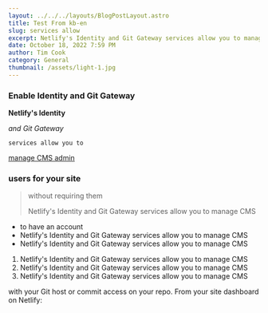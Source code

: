 ```yaml
---
layout: ../../../layouts/BlogPostLayout.astro
title: Test From kb-en
slug: services allow
excerpt: Netlify's Identity and Git Gateway services allow you to manage CMS
date: October 18, 2022 7:59 PM
author: Tim Cook
category: General
thumbnail: /assets/light-1.jpg
---
```

### Enable Identity and Git Gateway

**Netlify's Identity** 

*and Git Gateway* 

`services allow you to `

[manage CMS admin ](www.google.com)

### users for your site 

> without requiring them 
>
> Netlify's Identity and Git Gateway services allow you to manage CMS 

* to have an account
* Netlify's Identity and Git Gateway services allow you to manage CMS 
* Netlify's Identity and Git Gateway services allow you to manage CMS 

1. Netlify's Identity and Git Gateway services allow you to manage CMS 
2. Netlify's Identity and Git Gateway services allow you to manage CMS 
3. Netlify's Identity and Git Gateway services allow you to manage CMS 

 with your Git host or commit access on your repo. From your site dashboard on Netlify: